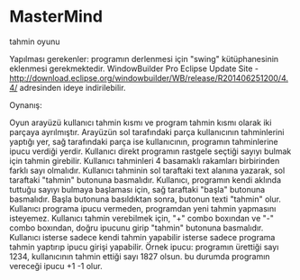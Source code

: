 # MasterMind
tahmin oyunu

Yapılması gerekenler:
programın derlenmesi için "swing" kütüphanesinin eklenmesi gerekmektedir. 
WindowBuilder Pro Eclipse Update Site - http://download.eclipse.org/windowbuilder/WB/release/R201406251200/4.4/ adresinden ideye indirilebilir.


Oynanış:

Oyun arayüzü kullanıcı tahmin kısmı ve program tahmin kısmı olarak iki parçaya ayrılmıştır.
Arayüzün sol tarafındaki parça kullanıcının tahminlerini yaptığı yer, sağ tarafındaki parça ise kullanıcının, programın tahminlerine ipucu verdiği yerdir.
Kullanıcı direkt programın rastgele seçtiği sayıyı bulmak için tahmin girebilir.
Kullanıcı tahminleri 4 basamaklı rakamları birbirinden farklı sayı olmalıdır.
Kullanıcı tahminin sol taraftaki text alanına yazarak, sol taraftaki "tahmin" butonuna basmalıdır.
Kullanıcı, programın kendi aklında tuttuğu sayıyı bulmaya başlaması için, sağ taraftaki "başla" butonuna basmalıdır.
Başla butonuna basıldıktan sonra, butonun texti "tahmin" olur.
Kullanıcı programa ipucu vermeden, programdan yeni tahmin yapmasını isteyemez.
Kullanıcı tahmin verebilmek için, "+" combo boxından ve "-" combo boxından, doğru ipucunu girip "tahmin" butonuna basmalıdır.
Kullanıcı isterse sadece kendi tahmin yapabilir isterse sadece programa tahmin yaptırıp ipucu girişi yapabilir.
Örnek ipucu:
programın ürettiği sayı 1234, kullanıcının tahmin ettiği sayı 1827 olsun. bu durumda programın vereceği ipucu +1 -1 olur.

